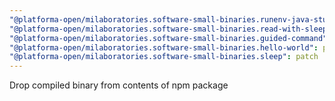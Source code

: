 ```yaml
---
"@platforma-open/milaboratories.software-small-binaries.runenv-java-stub": patch
"@platforma-open/milaboratories.software-small-binaries.read-with-sleep": patch
"@platforma-open/milaboratories.software-small-binaries.guided-command": patch
"@platforma-open/milaboratories.software-small-binaries.hello-world": patch
"@platforma-open/milaboratories.software-small-binaries.sleep": patch
---
```


Drop compiled binary from contents of npm package
